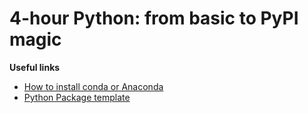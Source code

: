 # 4-hour Python: from basic to PyPI magic

**Useful links**

- [How to install conda or Anaconda](https://docs.conda.io/projects/conda/en/latest/user-guide/install/index.html#)
- [Python Package template](https://github.com/eurunuela/package_template)
